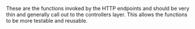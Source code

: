 These are the functions invoked by the HTTP endpoints and should be very thin and generally call out to the controllers layer.
This allows the functions to be more testable and reusable.